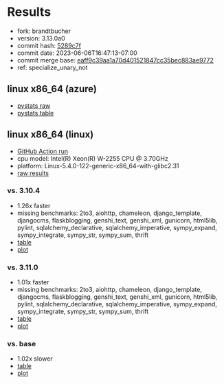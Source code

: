 # Results

- fork: brandtbucher
- version: 3.13.0a0
- commit hash: [5289c7f](https://github.com/brandtbucher/cpython/commit/5289c7f)
- commit date: 2023-06-06T16:47:13-07:00
- commit merge base: [eaff9c39aa1a70d401521847cc35bec883ae9772](https://github.com/brandtbucher/cpython/commit/eaff9c39aa1a70d401521847cc35bec883ae9772)
- ref: specialize_unary_not

## linux x86_64 (azure)

- [pystats raw](bm-20230606-azure-x86_64-brandtbucher-specialize_unary_not-3.13.0a0-5289c7f-pystats.json)
- [pystats table](bm-20230606-azure-x86_64-brandtbucher-specialize_unary_not-3.13.0a0-5289c7f-pystats.md)

## linux x86_64 (linux)

- [GitHub Action run](https://github.com/faster-cpython/benchmarking/actions/runs/5194423276)
- cpu model: Intel(R) Xeon(R) W-2255 CPU @ 3.70GHz
- platform: Linux-5.4.0-122-generic-x86_64-with-glibc2.31
- [raw results](bm-20230606-linux-x86_64-brandtbucher-specialize_unary_not-3.13.0a0-5289c7f.json)

### vs. 3.10.4

- 1.26x faster
- missing benchmarks: 2to3, aiohttp, chameleon, django_template, djangocms, flaskblogging, genshi_text, genshi_xml, gunicorn, html5lib, pylint, sqlalchemy_declarative, sqlalchemy_imperative, sympy_expand, sympy_integrate, sympy_str, sympy_sum, thrift
- [table](bm-20230606-linux-x86_64-brandtbucher-specialize_unary_not-3.13.0a0-5289c7f-vs-3.10.4.md)
- [plot](bm-20230606-linux-x86_64-brandtbucher-specialize_unary_not-3.13.0a0-5289c7f-vs-3.10.4.png)

### vs. 3.11.0

- 1.01x faster
- missing benchmarks: 2to3, aiohttp, chameleon, django_template, djangocms, flaskblogging, genshi_text, genshi_xml, gunicorn, html5lib, pylint, sqlalchemy_declarative, sqlalchemy_imperative, sympy_expand, sympy_integrate, sympy_str, sympy_sum, thrift
- [table](bm-20230606-linux-x86_64-brandtbucher-specialize_unary_not-3.13.0a0-5289c7f-vs-3.11.0.md)
- [plot](bm-20230606-linux-x86_64-brandtbucher-specialize_unary_not-3.13.0a0-5289c7f-vs-3.11.0.png)

### vs. base

- 1.02x slower
- [table](bm-20230606-linux-x86_64-brandtbucher-specialize_unary_not-3.13.0a0-5289c7f-vs-base.md)
- [plot](bm-20230606-linux-x86_64-brandtbucher-specialize_unary_not-3.13.0a0-5289c7f-vs-base.png)

